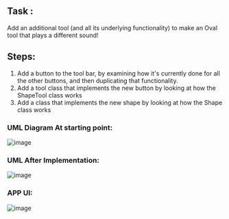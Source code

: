 ## Task :
Add an additional tool (and all its underlying functionality) to make an Oval tool that plays a different sound!
## Steps:
1. Add a button to the tool bar, by examining how it's currently done for all the other buttons, and then duplicating that functionality.
2. Add a tool class that implements the new button by looking at how the ShapeTool class works
3. Add a class that implements the new shape by looking at how the Shape class works
   
### UML Diagram At starting point:
![image](https://github.com/bradsjansen/SimpleDrawingPlayer-starter/assets/113173037/edc8c670-ea78-4ea0-8532-2a106893aa4b)

### UML After Implementation:
![image](https://github.com/bradsjansen/SimpleDrawingPlayer-starter/assets/113173037/4fd6e72e-1627-42f4-8905-a9ffd29fc5f2)

### APP UI:
![image](https://github.com/bradsjansen/SimpleDrawingPlayer-starter/assets/113173037/6a28fe8c-90d6-4764-8e03-91fb2b2d89fd)

